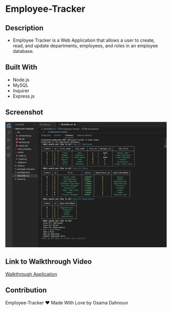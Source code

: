 # Employee-Tracker

## Description
* Employee Tracker is a Web Application that allows a user to create, read, and update departments, employees, and roles in an employee database.

## Built With
* Node.js
* MySQL
* Inquirer
* Express.js

## Screenshot
![Screenshot of application](./images/Screenshot.png)

## Link to Walkthrough Video
[Walkthrough Application](https://watch.screencastify.com/v/gexYikrax2Sy04EBCMbw)

## Contribution
Employee-Tracker ❤️ Made With Love by Osama Dahnoun